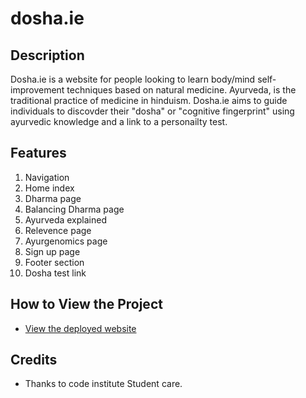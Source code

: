 # dosha.ie

## Description
Dosha.ie is a website for people looking to learn body/mind self-improvement techniques based on natural medicine.
Ayurveda, is the traditional practice of medicine in hinduism. Dosha.ie aims to guide individuals
to discovder their "dosha" or "cognitive fingerprint" using ayurvedic knowledge and a link to a personailty test.


## Features
1. Navigation
2. Home index
3. Dharma page
4. Balancing Dharma page
5. Ayurveda explained 
6. Relevence page 
7. Ayurgenomics page
8. Sign up page
9. Footer section
10. Dosha test link

## How to View the Project
- [View the deployed website](https://c4ller8.github.io/dosha_ie/what_is_ayurveda.html)

## Credits
- Thanks to code institute Student care. 